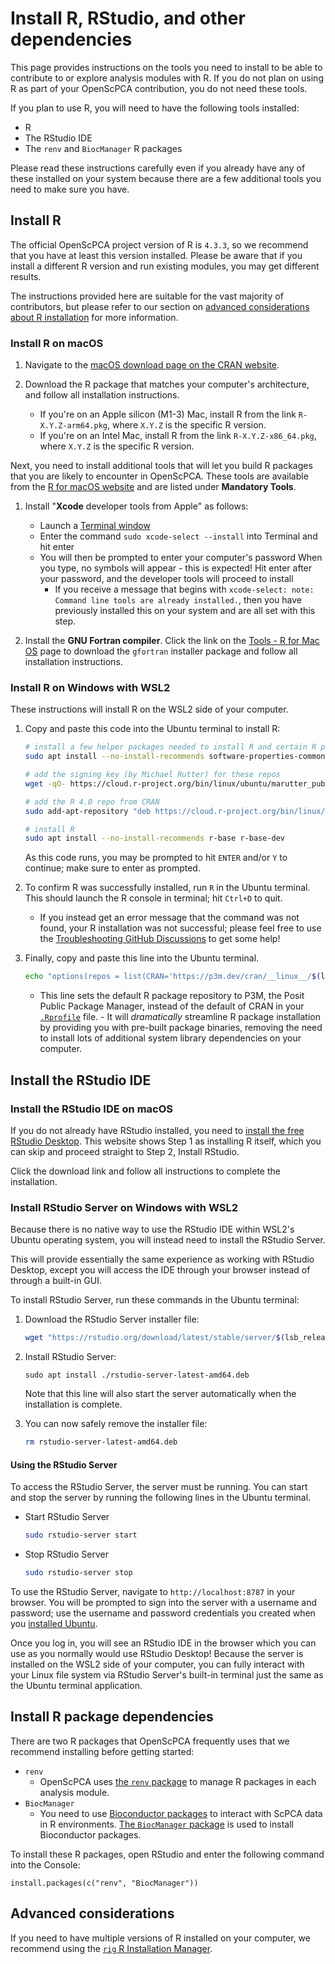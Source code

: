 # Install R, RStudio, and other dependencies

This page provides instructions on the tools you need to install to be able to contribute to or explore analysis modules with R.
If you do not plan on using R as part of your OpenScPCA contribution, you do not need these tools.

If you plan to use R, you will need to have the following tools installed:

- R
- The RStudio IDE
- The `renv` and `BiocManager` R packages

Please read these instructions carefully even if you already have any of these installed on your system because there are a few additional tools you need to make sure you have.

## Install R

The official OpenScPCA project version of R is `4.3.3`, so we recommend that you have at least this version installed.
Please be aware that if you install a different R version and run existing modules, you may get different results.

The instructions provided here are suitable for the vast majority of contributors, but please refer to our section on [advanced considerations about R installation](#advanced-considerations) for more information.


### Install R on macOS

1. Navigate to the [macOS download page on the CRAN website](https://cran.r-project.org/bin/macosx/).

2. Download the R package that matches your computer's architecture, and follow all installation instructions.
    - If you're on an Apple silicon (M1-3) Mac, install R from the link `R-X.Y.Z-arm64.pkg`, where `X.Y.Z` is the specific R version.
    - If you're on an Intel Mac, install R from the link `R-X.Y.Z-x86_64.pkg`, where `X.Y.Z` is the specific R version.


Next, you need to install additional tools that will let you build R packages that you are likely to encounter in OpenScPCA.
These tools are available from the [R for macOS website](https://mac.r-project.org/tools/) and are listed under **Mandatory Tools**.

1. Install "**Xcode** developer tools from Apple" as follows:
    - Launch a [Terminal window](../../software-platforms/general-tools/using-the-terminal.md)
    - Enter the command `sudo xcode-select --install` into Terminal and hit enter
    - You will then be prompted to enter your computer's password
  When you type, no symbols will appear - this is expected!
  Hit enter after your password, and the developer tools will proceed to install
        - If you receive a message that begins with `xcode-select: note: Command line tools are already installed.`, then you have previously installed this on your system and are all set with this step.

1. Install the **GNU Fortran compiler**.
Click the link on the [Tools - R for Mac OS](https://mac.r-project.org/tools/) page to download the `gfortran` installer package and follow all installation instructions.

### Install R on Windows with WSL2

These instructions will install R on the WSL2 side of your computer.

1. Copy and paste this code into the Ubuntu terminal to install R:

    ```sh
    # install a few helper packages needed to install R and certain R packages
    sudo apt install --no-install-recommends software-properties-common dirmngr libssl-dev

    # add the signing key (by Michael Rutter) for these repos
    wget -qO- https://cloud.r-project.org/bin/linux/ubuntu/marutter_pubkey.asc | sudo tee -a /etc/apt/trusted.gpg.d/cran_ubuntu_key.asc

    # add the R 4.0 repo from CRAN
    sudo add-apt-repository "deb https://cloud.r-project.org/bin/linux/ubuntu $(lsb_release -cs)-cran40/"

    # install R
    sudo apt install --no-install-recommends r-base r-base-dev
    ```

    As this code runs, you may be prompted to hit `ENTER` and/or `Y` to continue; make sure to enter as prompted.

1. To confirm R was successfully installed, run `R` in the Ubuntu terminal.
This should launch the R console in terminal; hit `Ctrl+D` to quit.
    - If you instead get an error message that the command was not found, your R installation was not successful; please feel free to use the [Troubleshooting GitHub Discussions](../../communications-tools/index.md#ask-questions) to get some help!

1. Finally, copy and paste this line into the Ubuntu terminal.
    ```sh
    echo "options(repos = list(CRAN='https://p3m.dev/cran/__linux__/$(lsb_release -cs)/latest'))" >> ~/.Rprofile
    ```
      - This line sets the default R package repository to P3M, the Posit Public Package Manager, instead of the default of CRAN in your [`.Rprofile`](https://support.posit.co/hc/en-us/articles/360047157094-Managing-R-with-Rprofile-Renviron-Rprofile-site-Renviron-site-rsession-conf-and-repos-conf) file.
       - It will _dramatically_ streamline R package installation by providing you with pre-built package binaries, removing the need to install lots of additional system library dependencies on your computer.



## Install the RStudio IDE

### Install the RStudio IDE on macOS

If you do not already have RStudio installed, you need to [install the free RStudio Desktop](https://posit.co/download/rstudio-desktop/).
This website shows Step 1 as installing R itself, which you can skip and proceed straight to Step 2, Install RStudio.

Click the download link and follow all instructions to complete the installation.


### Install RStudio Server on Windows with WSL2

Because there is no native way to use the RStudio IDE within WSL2's Ubuntu operating system, you will instead need to install the RStudio Server.

This will provide essentially the same experience as working with RStudio Desktop, except you will access the IDE through your browser instead of through a built-in GUI.

To install RStudio Server, run these commands in the Ubuntu terminal:

1. Download the RStudio Server installer file:

    ```sh
    wget "https://rstudio.org/download/latest/stable/server/$(lsb_release -cs)/rstudio-server-latest-amd64.deb"
    ```

1. Install RStudio Server:

    ```
    sudo apt install ./rstudio-server-latest-amd64.deb
    ```

    Note that this line will also start the server automatically when the installation is complete.

1. You can now safely remove the installer file:


    ```sh
    rm rstudio-server-latest-amd64.deb
    ```


#### Using the RStudio Server

To access the RStudio Server, the server must be running.
You can start and stop the server by running the following lines in the Ubuntu terminal.

- Start RStudio Server

    ```sh
    sudo rstudio-server start
    ```

- Stop RStudio Server

    ```sh
    sudo rstudio-server stop
    ```

To use the RStudio Server, navigate to `http://localhost:8787` in your browser.
You will be prompted to sign into the server with a username and password; use the username and password credentials you created when you [installed Ubuntu](../install-wsl2.md#installation-instructions).

Once you log in, you will see an RStudio IDE in the browser which you can use as you normally would use RStudio Desktop!
Because the server is installed on the WSL2 side of your computer, you can fully interact with your Linux file system via RStudio Server's built-in terminal just the same as the Ubuntu terminal application.




## Install R package dependencies

There are two R packages that OpenScPCA frequently uses that we recommend installing before getting started:

- `renv`
    - OpenScPCA uses [the `renv` package](https://rstudio.github.io/renv/articles/renv.html) to manage R packages in each analysis module.
- `BiocManager`
    - You need to use [Bioconductor packages](https://bioconductor.org/) to interact with ScPCA data in R environments.
  [The `BiocManager` package](https://cran.r-project.org/web/packages/BiocManager/vignettes/BiocManager.html) is used to install Bioconductor packages.


To install these R packages, open RStudio and enter the following command into the Console:

```
install.packages(c("renv", "BiocManager"))
```


## Advanced considerations

If you need to have multiple versions of R installed on your computer, we recommend using the [`rig` R Installation Manager](https://github.com/r-lib/rig).
